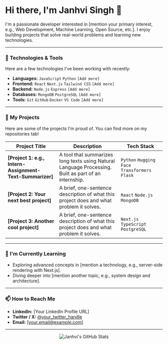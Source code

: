 # Hi there, I'm Janhvi Singh 👋

I'm a passionate developer interested in [mention your primary interest, e.g., Web Development, Machine Learning, Open Source, etc.]. I enjoy building projects that solve real-world problems and learning new technologies.

---

### 🔧 **Technologies & Tools**

Here are a few technologies I've been working with recently:

-   **Languages:** `JavaScript` `Python` `[Add more]`
-   **Frontend:** `React` `Next.js` `Tailwind CSS` `[Add more]`
-   **Backend:** `Node.js` `Express` `[Add more]`
-   **Databases:** `MongoDB` `PostgreSQL` `[Add more]`
-   **Tools:** `Git` `GitHub` `Docker` `VS Code` `[Add more]`

---

### 🔭 **My Projects**

Here are some of the projects I'm proud of. You can find more on my repositories tab!

| Project Title                                                 | Description                                                                                             | Tech Stack                               |
| ------------------------------------------------------------- | ------------------------------------------------------------------------------------------------------- | ---------------------------------------- |
| **[Project 1: e.g., Intern-Assignment-Text-Summarizer]** | A tool that summarizes long texts using Natural Language Processing. Built as part of an internship.      | `Python` `Hugging Face Transformers` `Flask` |
| **[Project 2: Your next best project]** | A brief, one-sentence description of what this project does and what problem it solves.                 | `React` `Node.js` `MongoDB`                |
| **[Project 3: Another cool project]** | A brief, one-sentence description of what this project does and what problem it solves.                 | `Next.js` `TypeScript` `PostgreSQL`      |

---

### 🌱 **I'm Currently Learning**

-   Exploring advanced concepts in [mention a technology, e.g., server-side rendering with Next.js].
-   Diving deeper into [mention another topic, e.g., system design and architecture].

---

### 📫 **How to Reach Me**

-   **LinkedIn:** [Your LinkedIn Profile URL]
-   **Twitter / X:** [@your_twitter_handle](https://twitter.com/your_twitter_handle)
-   **Email:** [your.email@example.com]

---

<p align="center">
  <img src="https://github-readme-stats.vercel.app/api?username=janhvisingh22&show_icons=true&theme=radical&hide_border=true&count_private=true" alt="Janhvi's GitHub Stats" />
</p>
